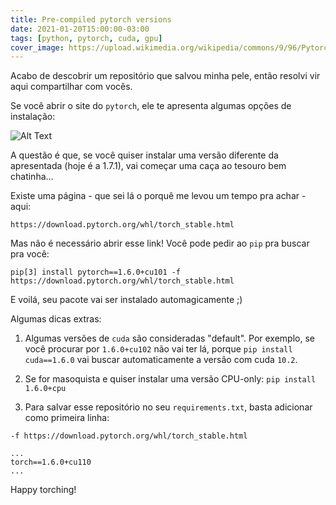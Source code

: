 ```yaml
---
title: Pre-compiled pytorch versions
date: 2021-01-20T15:00:00-03:00
tags: [python, pytorch, cuda, gpu]
cover_image: https://upload.wikimedia.org/wikipedia/commons/9/96/Pytorch_logo.png
---
```


Acabo de descobrir um repositório que salvou minha pele, então resolvi vir aqui compartilhar com vocês.

Se você abrir o site do `pytorch`, ele te apresenta algumas opções de instalação:

![Alt Text](https://dev-to-uploads.s3.amazonaws.com/i/oixb0x4hndw3ddm10gub.png)

A questão é que, se você quiser instalar uma versão diferente da apresentada (hoje é a 1.7.1), vai começar uma caça ao tesouro bem chatinha...

Existe uma página - que sei lá o porquê me levou um tempo pra achar - aqui:

```console
https://download.pytorch.org/whl/torch_stable.html
```

Mas não é necessário abrir esse link! Você pode pedir ao `pip` pra buscar pra você:

```console
pip[3] install pytorch==1.6.0+cu101 -f https://download.pytorch.org/whl/torch_stable.html
```

E voilá, seu pacote vai ser instalado automagicamente ;)

Algumas dicas extras:

1. Algumas versões de `cuda` são consideradas "default". Por exemplo, se você procurar por `1.6.0+cu102` não vai ter lá, porque `pip install cuda==1.6.0` vai buscar automaticamente a versão com cuda `10.2`.

2. Se for masoquista e quiser instalar uma versão CPU-only: `pip install 1.6.0+cpu`

3. Para salvar esse repositório no seu `requirements.txt`, basta adicionar como primeira linha:

```console
-f https://download.pytorch.org/whl/torch_stable.html

...
torch==1.6.0+cu110
...
```

Happy torching!
